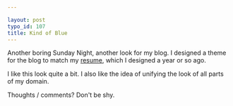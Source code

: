 ```yaml
---

layout: post
typo_id: 107
title: Kind of Blue
---
```

Another boring Sunday Night, another look for my blog. I designed a
theme for the blog to match my [resume](http://resume.jnewland.com),
which I designed a year or so ago.

I like this look quite a bit. I also like the idea of unifying the look
of all parts of my domain.

Thoughts / comments? Don't be shy.
